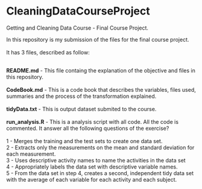 # CleaningDataCourseProject
Getting and Cleaning Data Course - Final Course Project.

In this repository is my submission of the files for the final course project.<br><br>
It has 3 files, described as follow:<br><br>

<b>README.md</b> - This file containg the explanation of the objective and files in this repository.<br><br>
<b>CodeBook.md</b> - This is a code book that describes the variables, files used, summaries and the process of the transformation explained.<br><br>
<b>tidyData.txt</b> - This is output dataset submited to the course.<br><br>
<b>run_analysis.R</b> - This is a analysis script with all code. All the code is commented. It answer all the following questions of the exercise?<br><br>
1 - Merges the training and the test sets to create one data set.<br>
2 - Extracts only the measurements on the mean and standard deviation for each measurement.<br>
3 - Uses descriptive activity names to name the activities in the data set<br>
4 - Appropriately labels the data set with descriptive variable names.<br>
5 - From the data set in step 4, creates a second, independent tidy data set with the average of each variable for each activity and each subject.

